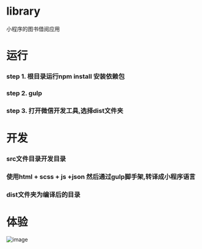 # library
小程序的图书借阅应用
# 运行
### step 1. 根目录运行npm install 安装依赖包
### step 2. gulp 
### step 3. 打开微信开发工具,选择dist文件夹

# 开发
### src文件目录开发目录
### 使用html + scss + js +json 然后通过gulp脚手架,转译成小程序语言
### dist文件夹为编译后的目录

# 体验
![image](./src/image/qr.jpg)
